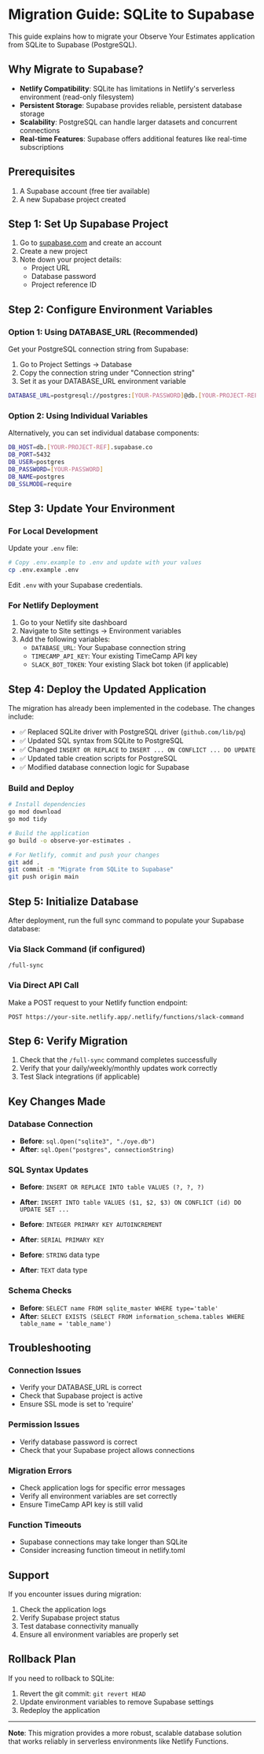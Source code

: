 # Migration Guide: SQLite to Supabase

This guide explains how to migrate your Observe Your Estimates application from SQLite to Supabase (PostgreSQL).

## Why Migrate to Supabase?

- **Netlify Compatibility**: SQLite has limitations in Netlify's serverless environment (read-only filesystem)
- **Persistent Storage**: Supabase provides reliable, persistent database storage
- **Scalability**: PostgreSQL can handle larger datasets and concurrent connections
- **Real-time Features**: Supabase offers additional features like real-time subscriptions

## Prerequisites

1. A Supabase account (free tier available)
2. A new Supabase project created

## Step 1: Set Up Supabase Project

1. Go to [supabase.com](https://supabase.com) and create an account
2. Create a new project
3. Note down your project details:
   - Project URL
   - Database password
   - Project reference ID

## Step 2: Configure Environment Variables

### Option 1: Using DATABASE_URL (Recommended)

Get your PostgreSQL connection string from Supabase:
1. Go to Project Settings → Database
2. Copy the connection string under "Connection string"
3. Set it as your DATABASE_URL environment variable

```bash
DATABASE_URL=postgresql://postgres:[YOUR-PASSWORD]@db.[YOUR-PROJECT-REF].supabase.co:5432/postgres?sslmode=require
```

### Option 2: Using Individual Variables

Alternatively, you can set individual database components:

```bash
DB_HOST=db.[YOUR-PROJECT-REF].supabase.co
DB_PORT=5432
DB_USER=postgres
DB_PASSWORD=[YOUR-PASSWORD]
DB_NAME=postgres
DB_SSLMODE=require
```

## Step 3: Update Your Environment

### For Local Development

Update your `.env` file:

```bash
# Copy .env.example to .env and update with your values
cp .env.example .env
```

Edit `.env` with your Supabase credentials.

### For Netlify Deployment

1. Go to your Netlify site dashboard
2. Navigate to Site settings → Environment variables
3. Add the following variables:
   - `DATABASE_URL`: Your Supabase connection string
   - `TIMECAMP_API_KEY`: Your existing TimeCamp API key
   - `SLACK_BOT_TOKEN`: Your existing Slack bot token (if applicable)

## Step 4: Deploy the Updated Application

The migration has already been implemented in the codebase. The changes include:

- ✅ Replaced SQLite driver with PostgreSQL driver (`github.com/lib/pq`)
- ✅ Updated SQL syntax from SQLite to PostgreSQL
- ✅ Changed `INSERT OR REPLACE` to `INSERT ... ON CONFLICT ... DO UPDATE`
- ✅ Updated table creation scripts for PostgreSQL
- ✅ Modified database connection logic for Supabase

### Build and Deploy

```bash
# Install dependencies
go mod download
go mod tidy

# Build the application
go build -o observe-yor-estimates .

# For Netlify, commit and push your changes
git add .
git commit -m "Migrate from SQLite to Supabase"
git push origin main
```

## Step 5: Initialize Database

After deployment, run the full sync command to populate your Supabase database:

### Via Slack Command (if configured)
```
/full-sync
```

### Via Direct API Call
Make a POST request to your Netlify function endpoint:
```
POST https://your-site.netlify.app/.netlify/functions/slack-command
```

## Step 6: Verify Migration

1. Check that the `/full-sync` command completes successfully
2. Verify that your daily/weekly/monthly updates work correctly
3. Test Slack integrations (if applicable)

## Key Changes Made

### Database Connection
- **Before**: `sql.Open("sqlite3", "./oye.db")`
- **After**: `sql.Open("postgres", connectionString)`

### SQL Syntax Updates
- **Before**: `INSERT OR REPLACE INTO table VALUES (?, ?, ?)`
- **After**: `INSERT INTO table VALUES ($1, $2, $3) ON CONFLICT (id) DO UPDATE SET ...`

- **Before**: `INTEGER PRIMARY KEY AUTOINCREMENT`
- **After**: `SERIAL PRIMARY KEY`

- **Before**: `STRING` data type
- **After**: `TEXT` data type

### Schema Checks
- **Before**: `SELECT name FROM sqlite_master WHERE type='table'`
- **After**: `SELECT EXISTS (SELECT FROM information_schema.tables WHERE table_name = 'table_name')`

## Troubleshooting

### Connection Issues
- Verify your DATABASE_URL is correct
- Check that Supabase project is active
- Ensure SSL mode is set to 'require'

### Permission Issues
- Verify database password is correct
- Check that your Supabase project allows connections

### Migration Errors
- Check application logs for specific error messages
- Verify all environment variables are set correctly
- Ensure TimeCamp API key is still valid

### Function Timeouts
- Supabase connections may take longer than SQLite
- Consider increasing function timeout in netlify.toml

## Support

If you encounter issues during migration:
1. Check the application logs
2. Verify Supabase project status
3. Test database connectivity manually
4. Ensure all environment variables are properly set

## Rollback Plan

If you need to rollback to SQLite:
1. Revert the git commit: `git revert HEAD`
2. Update environment variables to remove Supabase settings
3. Redeploy the application

---

**Note**: This migration provides a more robust, scalable database solution that works reliably in serverless environments like Netlify Functions.